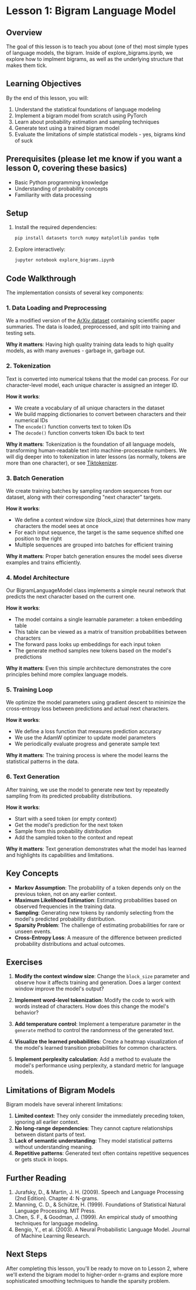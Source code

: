# Lesson 1: Bigram Language Model

## Overview

The goal of this lesson is to teach you about (one of the) most simple types of language models, the bigram. Inside of explore_bigrams.ipynb, we explore
how to implment bigrams, as well as the underlying structure that makes them tick. 

## Learning Objectives

By the end of this lesson, you will:

1. Understand the statistical foundations of language modeling
2. Implement a bigram model from scratch using PyTorch
3. Learn about probability estimation and sampling techniques
4. Generate text using a trained bigram model
5. Evaluate the limitations of simple statistical models - yes, bigrams kind of suck

## Prerequisites (please let me know if you want a lesson 0, covering these basics)

- Basic Python programming knowledge
- Understanding of probability concepts
- Familiarity with data processing

## Setup

1. Install the required dependencies:
   ```bash
   pip install datasets torch numpy matplotlib pandas tqdm
   ```

2. Explore interactively:
   ```bash
   jupyter notebook explore_bigrams.ipynb
   ```

## Code Walkthrough

The implementation consists of several key components:

### 1. Data Loading and Preprocessing

We a modified version of the [ArXiv dataset](https://www.kaggle.com/datasets/Cornell-University/arxiv) containing scientific paper summaries. The data is loaded, preprocessed, and split into training and testing sets.

**Why it matters**: Having high quality training data leads to high quality models, as with many avenues - garbage in, garbage out.

### 2. Tokenization

Text is converted into numerical tokens that the model can process. For our character-level model, each unique character is assigned an integer ID.

**How it works**:
- We create a vocabulary of all unique characters in the dataset
- We build mapping dictionaries to convert between characters and their numerical IDs
- The `encode()` function converts text to token IDs
- The `decode()` function converts token IDs back to text

**Why it matters**: Tokenization is the foundation of all language models, transforming human-readable text into machine-processable numbers. We will dig deeper into to tokenization in later lessons (as normally, tokens are more than one character), or see [Tiktokenizer](https://tiktokenizer.vercel.app/).

### 3. Batch Generation

We create training batches by sampling random sequences from our dataset, along with their corresponding "next character" targets.

**How it works**:
- We define a context window size (block_size) that determines how many characters the model sees at once
- For each input sequence, the target is the same sequence shifted one position to the right
- Multiple sequences are grouped into batches for efficient training

**Why it matters**: Proper batch generation ensures the model sees diverse examples and trains efficiently.

### 4. Model Architecture

Our BigramLanguageModel class implements a simple neural network that predicts the next character based on the current one.

**How it works**:
- The model contains a single learnable parameter: a token embedding table
- This table can be viewed as a matrix of transition probabilities between characters
- The forward pass looks up embeddings for each input token
- The generate method samples new tokens based on the model's predictions

**Why it matters**: Even this simple architecture demonstrates the core principles behind more complex language models.

### 5. Training Loop

We optimize the model parameters using gradient descent to minimize the cross-entropy loss between predictions and actual next characters.

**How it works**:
- We define a loss function that measures prediction accuracy
- We use the AdamW optimizer to update model parameters
- We periodically evaluate progress and generate sample text

**Why it matters**: The training process is where the model learns the statistical patterns in the data.

### 6. Text Generation

After training, we use the model to generate new text by repeatedly sampling from its predicted probability distributions.

**How it works**:
- Start with a seed token (or empty context)
- Get the model's prediction for the next token
- Sample from this probability distribution
- Add the sampled token to the context and repeat

**Why it matters**: Text generation demonstrates what the model has learned and highlights its capabilities and limitations.

## Key Concepts

- **Markov Assumption**: The probability of a token depends only on the previous token, not on any earlier context.
- **Maximum Likelihood Estimation**: Estimating probabilities based on observed frequencies in the training data.
- **Sampling**: Generating new tokens by randomly selecting from the model's predicted probability distribution.
- **Sparsity Problem**: The challenge of estimating probabilities for rare or unseen events.
- **Cross-Entropy Loss**: A measure of the difference between predicted probability distributions and actual outcomes.

## Exercises

1. **Modify the context window size**: Change the `block_size` parameter and observe how it affects training and generation. Does a larger context window improve the model's output?

2. **Implement word-level tokenization**: Modify the code to work with words instead of characters. How does this change the model's behavior?

3. **Add temperature control**: Implement a temperature parameter in the `generate` method to control the randomness of the generated text.

4. **Visualize the learned probabilities**: Create a heatmap visualization of the model's learned transition probabilities for common characters.

5. **Implement perplexity calculation**: Add a method to evaluate the model's performance using perplexity, a standard metric for language models.

## Limitations of Bigram Models

Bigram models have several inherent limitations:

1. **Limited context**: They only consider the immediately preceding token, ignoring all earlier context.
2. **No long-range dependencies**: They cannot capture relationships between distant parts of text.
3. **Lack of semantic understanding**: They model statistical patterns without understanding meaning.
4. **Repetitive patterns**: Generated text often contains repetitive sequences or gets stuck in loops.

## Further Reading

1. Jurafsky, D., & Martin, J. H. (2009). Speech and Language Processing (2nd Edition). Chapter 4: N-grams.
2. Manning, C. D., & Schütze, H. (1999). Foundations of Statistical Natural Language Processing. MIT Press.
3. Chen, S. F., & Goodman, J. (1999). An empirical study of smoothing techniques for language modeling.
4. Bengio, Y., et al. (2003). A Neural Probabilistic Language Model. Journal of Machine Learning Research.

## Next Steps

After completing this lesson, you'll be ready to move on to Lesson 2, where we'll extend the bigram model to higher-order n-grams and explore more sophisticated smoothing techniques to handle the sparsity problem. 